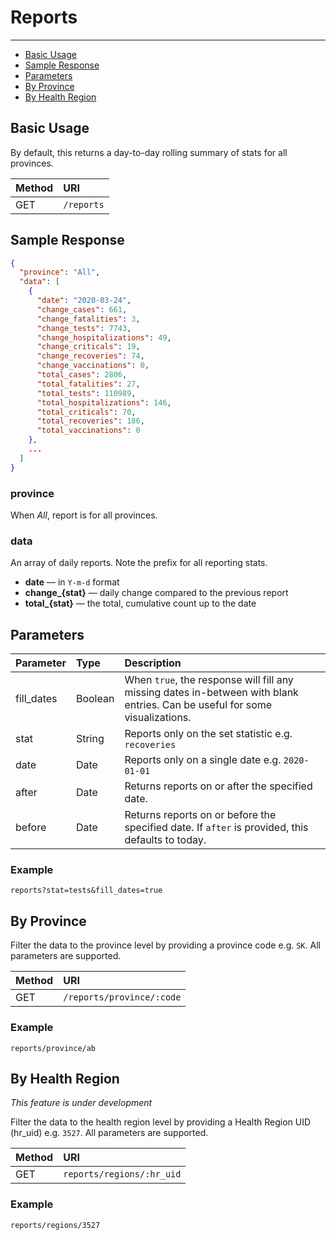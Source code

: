 # Reports

---

- [Basic Usage](#basic)
- [Sample Response](#sample-response)
- [Parameters](#parameters)
- [By Province](#by-province)
- [By Health Region](#by-health-region)

<a name="basic"></a>

## Basic Usage

By default, this returns a day-to-day rolling summary of stats for all provinces.

| Method | URI |
| :- | :- |
| GET | `/reports` |

<a name="sample-response"></a>

## Sample Response

```json
{
  "province": "All",
  "data": [
    {
      "date": "2020-03-24",
      "change_cases": 661,
      "change_fatalities": 3,
      "change_tests": 7743,
      "change_hospitalizations": 49,
      "change_criticals": 19,
      "change_recoveries": 74,
      "change_vaccinations": 0,
      "total_cases": 2806,
      "total_fatalities": 27,
      "total_tests": 110989,
      "total_hospitalizations": 146,
      "total_criticals": 70,
      "total_recoveries": 186,
      "total_vaccinations": 0
    },
    ...
  ]
}
```

### province
When _All_, report is for all provinces.

### data
An array of daily reports. Note the prefix for all reporting stats.
- **date** — in `Y-m-d` format
- **change_{stat}** — daily change compared to the previous report
- **total_{stat}** — the total, cumulative count up to the date

<a name="parameters"></a>

## Parameters

| Parameter | Type | Description |
| :- | :- | :- |
| fill_dates | Boolean | When `true`, the response will fill any missing dates in-between with blank entries. Can be useful for some visualizations. |
| stat | String | Reports only on the set statistic e.g. `recoveries` |
| date | Date | Reports only on a single date e.g. `2020-01-01` |
| after | Date | Returns reports on or after the specified date. |
| before | Date | Returns reports on or before the specified date. If `after` is provided, this defaults to today. |

### Example

`reports?stat=tests&fill_dates=true`



<a name="by-province"></a>

## By Province

Filter the data to the province level by providing a province code e.g. `SK`. All parameters are supported.

| Method | URI |
| :- | :- |
| GET | `/reports/province/:code` |

### Example

`reports/province/ab`

<a name="by-health-region"></a>

## By Health Region

*This feature is under development*

Filter the data to the health region level by providing a Health Region UID (hr_uid) e.g. `3527`. All parameters are supported.

| Method | URI |
| :- | :- |
| GET | `reports/regions/:hr_uid` |

### Example

`reports/regions/3527`